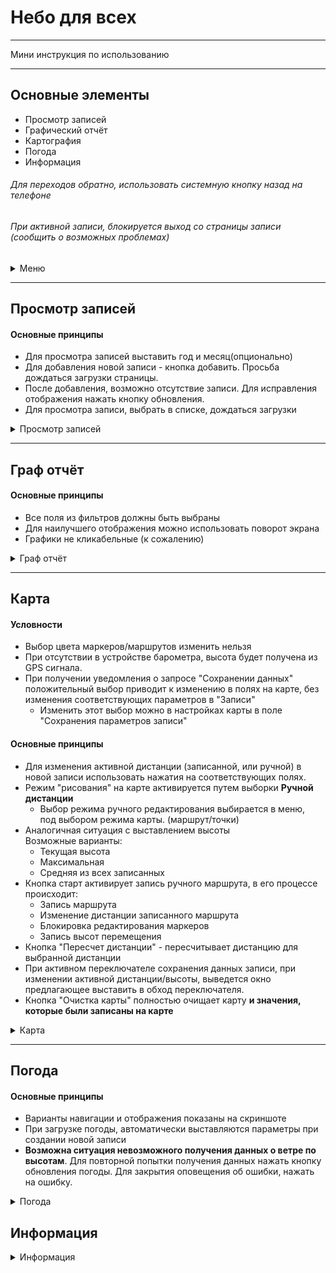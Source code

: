 # Небо для всех
___
Мини инструкция по использованию
___
## Основные элементы
+ Просмотр записей
+ Графический отчёт
+ Картография
+ Погода
+ Информация
 
###### Для переходов обратно, использовать системную кнопку назад на телефоне
###### При активной записи, блокируется выход со страницы записи (сообщить о возможных проблемах)
 
 
<details>
    <summary>Меню</summary>
  
![Alt-текст](https://i.imgur.com/TRj2mpp.png)
 
</details>
 
___
## Просмотр записей
#### Основные принципы
+ Для просмотра записей выставить год и месяц(опционально)
+ Для добавления новой записи - кнопка добавить. Просьба дождаться загрузки страницы.
+ После добавления, возможно отсутствие записи. Для исправления отображения нажать кнопку обновления.
+ Для просмотра записи, выбрать в списке, дождаться загрузки
 
<details>
    <summary>Просмотр записей</summary>
  
![Alt-текст](https://i.imgur.com/LKe77Uw.png)
 
</details>
 
___
## Граф отчёт
#### Основные принципы
+ Все поля из фильтров должны быть выбраны
+ Для наилучшего отображения можно использовать поворот экрана
+ Графики не кликабельные (к сожалению)
 
<details>
    <summary>Граф отчёт</summary>
  
![Alt-текст](https://i.imgur.com/lRLu8jb.png)
 
</details>
 
___
## Карта
#### Условности
+ Выбор цвета маркеров/маршрутов изменить нельзя
+ При отсутствии в устройстве барометра, высота будет получена из GPS сигнала.
+ При получении уведомления о запросе "Сохранении данных" положительный выбор приводит к изменению в полях на карте, без изменения соответствующих параметров в "Записи"
    + Изменить этот выбор можно в настройках карты в поле "Сохранения параметров записи"
#### Основные принципы
+ Для изменения активной дистанции (записанной, или ручной) в новой записи использовать нажатия на соответствующих полях.
+ Режим "рисования" на карте активируется путем выборки **Ручной дистанции**
    + Выбор режима ручного редактирования выбирается в меню, <br/>под выбором режима карты. (маршрут/точки)
+ Аналогичная ситуация с выставлением высоты <br/> Возможные варианты:
    + Текущая высота
    + Максимальная
    + Средняя из всех записанных
+ Кнопка старт активирует запись ручного маршрута, в его процессе происходит:
    + Запись маршрута
    + Изменение дистанции записанного маршрута
    + Блокировка редактирования маркеров
    + Запись высот перемещения
+ Кнопка "Пересчет дистанции" - пересчитывает дистанцию для выбранной дистанции
+ При активном переключателе сохранения данных записи, при изменении активной дистанции/высоты, выведется окно предлагающее выставить в обход переключателя.
+ Кнопка "Очистка карты" полностью очищает карту **и значения, которые были записаны на карте**
<details>
    <summary>Карта</summary>
  
![Alt-текст](https://i.imgur.com/es1Xv5k.png)
 
</details>
 
___
## Погода
#### Основные принципы
+ Варианты навигации и отображения показаны на скриншоте
+ При загрузке погоды, автоматически выставляются параметры при создании новой записи
+ **Возможна ситуация невозможного получения данных о ветре по высотам**. Для повторной попытки получения данных нажать кнопку обновления погоды. Для закрытия оповещения об ошибки, нажать на ошибку.
<details>
    <summary>Погода</summary>
  
![Alt-текст](https://i.imgur.com/aQg4iEi.png)
 
</details>
 
## Информация
<details>
    <summary>Информация</summary>
  
![Alt-текст](https://i.imgur.com/tIYyTyq.png)
 
</details>
 
 

